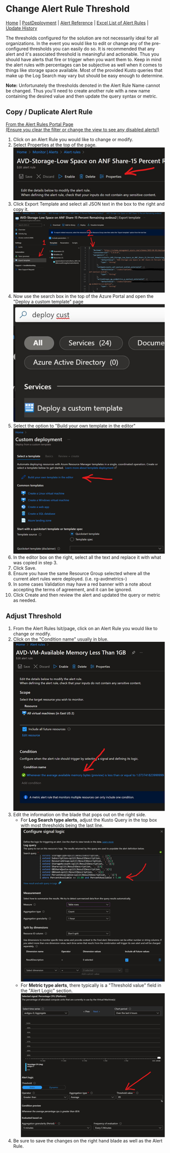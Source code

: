 # Change Alert Rule Threshold

[Home](./readme.md) | [PostDeployment](./PostDeploy.md) | [Alert Reference](./AlertReference.md) | [Excel List of Alert Rules](./references/alerts.xlsx) | [Update History](./UpdateHistory.md)

The thresholds configured for the solution are not necessarily ideal for all organizations.  In the event you would like to edit or change any of the pre-configured thresholds you can easily do so.  It is recommended that any alert and it's associated threshold is meaningful and actionable. Thus you should have alerts that fire or trigger when you want them to.  Keep in mind the alert rules with percentages can be subjective as well when it comes to things like storage space available. Most of the provided Kusto queries that make up the Log Search may vary but should be easy enough to determine.  

__Note:__ Unfortunately the thresholds denoted in the Alert Rule Name cannot be changed. Thus you'll need to create another rule with a new name containing the desired value and then update the query syntax or metric.  

## Copy / Duplicate Alert Rule

[From the Alert Rules Portal Page](https://portal.azure.com/#blade/Microsoft_Azure_Monitoring/AzureMonitoringBrowseBlade/alertsV2)  
[(Ensure you clear the filter or change the view to see any disabled alerts!)](./PostDeploy.md)

1. Click on an Alert Rule you would like to change or modify.  
2. Select Properties at the top of the page.  
![Screenshot](./images/AVDAlerts-AlertRulesProperties.jpg)  
3. Click Export Template and select all JSON text in the box to the right and copy it.
![Screenshot](./images/AVDAlerts-AlertRulesProperties2.jpg)
4. Now use the search box in the top of the Azure Portal and open the "Deploy a custom template" page
![Screenshot](./images/AVDAlerts-AlertRulesCopy1.jpg)
5. Select the option to "Build your own template in the editor"
![Screenshot](./images/AVDAlerts-AlertRulesCopy2.jpg)
6. In the editor box on the right, select all the text and replace it with what was copied in step 3.
7. Click Save.
8. Ensure you have the same Resource Group selected where all the current alert rules were deployed. (i.e. rg-avdmetrics-)
9. In some cases Validation may have a red banner with a note about accepting the terms of agreement, and it can be ignored.
10. Click Create and then review the alert and updated the query or metric as needed.  

## Adjust Threshold

1. From the Alert Rules lsit/page, click on an Alert Rule you would like to change or modify.  
2. Click on the "Condition name" usually in blue.  
![Screenshot](./images/AVDAlerts-AlertRulesChange.jpg)  
3. Edit the information on the blade that pops out on the right side.  
    - For __Log Search type alerts__, adjust the Kusto Query in the top box with most thresholds being the last line.  
    ![Screenshot](./images/AVDAlerts-AlertRulesChangeLogbased.jpg)  
    - For __Metric type alerts__, there typically is a "Threshold value" field in the "Alert Logic" section.  
    ![Screenshot](./images/AVDAlerts-AlertRulesChangeMetricbased.jpg) 
4. Be sure to save the changes on the right hand blade as well as the Alert Rule.  

